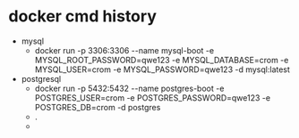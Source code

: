 # docker cmd history

- mysql
  - docker run -p 3306:3306 --name mysql-boot -e MYSQL_ROOT_PASSWORD=qwe123 -e MYSQL_DATABASE=crom -e MYSQL_USER=crom -e MYSQL_PASSWORD=qwe123 -d mysql:latest  
- postgresql
  - docker run -p 5432:5432 --name postgres-boot -e POSTGRES_USER=crom -e POSTGRES_PASSWORD=qwe123 -e POSTGRES_DB=crom -d postgres  
  - .
  - 
